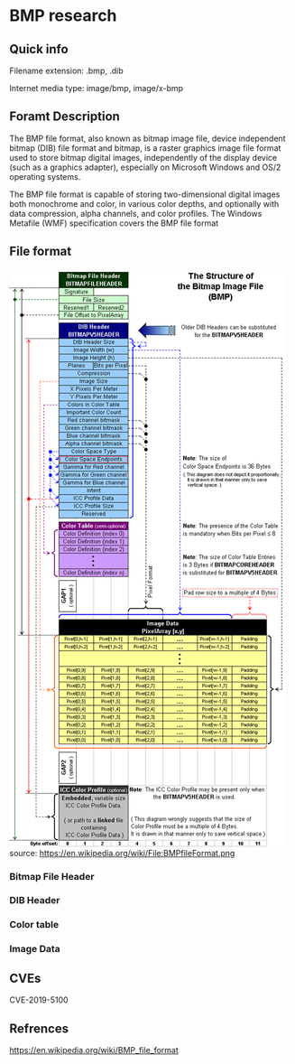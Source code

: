 # BMP research

## Quick info
Filename extension: .bmp, .dib

Internet media type: image/bmp, image/x-bmp

## Foramt Description
The BMP file format, also known as bitmap image file, device independent bitmap (DIB) file format and bitmap, is a raster graphics image file format used to store bitmap digital images, independently of the display device (such as a graphics adapter), especially on Microsoft Windows and OS/2 operating systems.

The BMP file format is capable of storing two-dimensional digital images both monochrome and color, in various color depths, and optionally with data compression, alpha channels, and color profiles. The Windows Metafile (WMF) specification covers the BMP file format

## File format 
![Bmp structure](pics/BMPfileFormat.png)
source: https://en.wikipedia.org/wiki/File:BMPfileFormat.png

### Bitmap File Header

### DIB Header

### Color table

### Image Data

## CVEs
CVE-2019-5100

## Refrences
https://en.wikipedia.org/wiki/BMP_file_format